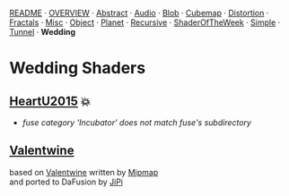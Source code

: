 
  <!--                                                             -->
  <!--           THIS IS AN AUTOMATICALLY GENERATED FILE           -->
  <!--                                                             -->
  <!--                  D O   N O T   E D I T ! ! !                -->
  <!--                                                             -->
  <!--  ALL CHANGES WILL BE OVERWRITTEN WITHOUT ANY FURTHER NOTICE -->
  <!--                                                             -->


[README](../README.md) · [OVERVIEW](../OVERVIEW.md) · [Abstract](../Abstract/README.md) · [Audio](../Audio/README.md) · [Blob](../Blob/README.md) · [Cubemap](../Cubemap/README.md) · [Distortion](../Distortion/README.md) · [Fractals](../Fractals/README.md) · [Misc](../Misc/README.md) · [Object](../Object/README.md) · [Planet](../Planet/README.md) · [Recursive](../Recursive/README.md) · [ShaderOfTheWeek](../ShaderOfTheWeek/README.md) · [Simple](../Simple/README.md) · [Tunnel](../Tunnel/README.md) · **Wedding**

# Wedding Shaders

## **[HeartU2015](HeartU2015.md)** :boom:
- *fuse category 'Incubator' does not match fuse's subdirectory*

## **[Valentwine](Valentwine.md)**
based on [Valentwine](https://www.shadertoy.com/view/fsffW4) written by [Mipmap](https://www.shadertoy.com/user/Mipmap)<br />and ported to DaFusion by [JiPi](../../Site/Profiles/JiPi.md)

